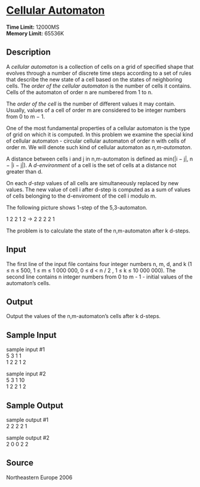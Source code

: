 # [Cellular Automaton](http://poj.org/problem?id=3150)

**Time Limit:** 12000MS  
**Memory Limit:** 65536K

## Description

A *cellular automaton* is a collection of cells on a grid of specified shape that evolves through a number of discrete time steps according to a set of rules that describe the new state of a cell based on the states of neighboring cells. The *order of the cellular automaton* is the number of cells it contains. Cells of the automaton of order n are numbered from 1 to n.

The *order of the cell* is the number of different values it may contain. Usually, values of a cell of order m are considered to be integer numbers from 0 to m − 1.

One of the most fundamental properties of a cellular automaton is the type of grid on which it is computed. In this problem we examine the special kind of cellular automaton - circular cellular automaton of order n with cells of order m. We will denote such kind of cellular automaton as *n,m-automaton*.

A distance between cells i and j in n,m-automaton is defined as min(|i − j|, n − |i − j|). A *d-environment* of a cell is the set of cells at a distance not greater than d.

On each *d-step* values of all cells are simultaneously replaced by new values. The new value of cell i after d-step is computed as a sum of values of cells belonging to the d-enviroment of the cell i modulo m.

The following picture shows 1-step of the 5,3-automaton.

1 2 2 1 2 -> 2 2 2 2 1

The problem is to calculate the state of the n,m-automaton after k d-steps.

## Input

The first line of the input file contains four integer numbers n, m, d, and k (1 ≤ n ≤ 500, 1 ≤ m ≤ 1 000 000, 0 ≤ d < n / 2 , 1 ≤ k ≤ 10 000 000). The second line contains n integer numbers from 0 to m - 1 - initial values of the automaton’s cells.

## Output

Output the values of the n,m-automaton’s cells after k d-steps.

## Sample Input

sample input #1  
5 3 1 1  
1 2 2 1 2

sample input #2  
5 3 1 10  
1 2 2 1 2

## Sample Output

sample output #1  
2 2 2 2 1

sample output #2  
2 0 0 2 2

## Source

Northeastern Europe 2006
